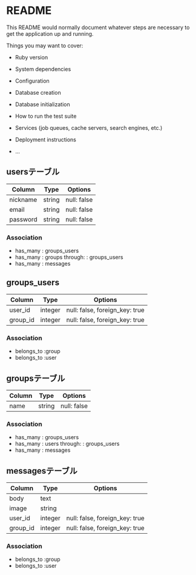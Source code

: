 # README

This README would normally document whatever steps are necessary to get the
application up and running.

Things you may want to cover:

* Ruby version

* System dependencies

* Configuration

* Database creation

* Database initialization

* How to run the test suite

* Services (job queues, cache servers, search engines, etc.)

* Deployment instructions

* ...
## usersテーブル

|Column|Type|Options|
|--------|-------|----------|
|nickname|string|null: false|
|email|string|null: false|
|password|string|null: false|

### Association
-  has_many : groups_users
-  has_many : groups through: :  groups_users
-  has_many : messages




## groups_users

|Column|Type|Options|
|------|--------|-------------|
|user_id|integer|null: false, foreign_key: true|
|group_id|integer|null: false, foreign_key: true|

### Association
- belongs_to :group
- belongs_to :user




## groupsテーブル

|Column|Type|Options|
|----------|------|-----------|
|name|string|null: false|

### Association
-  has_many : groups_users
-  has_many : users through: :  groups_users
-  has_many : messages

## messagesテーブル

|Column|Type|Options|
|------|-----|---------------|
|body|text||
|image|string||
|user_id|integer|null: false, foreign_key: true|
|group_id|integer|null: false, foreign_key: true|

### Association
- belongs_to :group
- belongs_to :user